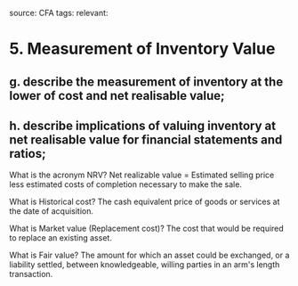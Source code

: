 source: CFA
tags: 
relevant: 

# 5. Measurement of Inventory Value

## g. describe the measurement of inventory at the lower of cost and net realisable value;
## h. describe implications of valuing inventory at net realisable value for financial statements and ratios;

What is the acronym NRV?
Net realizable value = Estimated selling price less estimated costs of completion necessary to make the sale.

What is Historical cost? 
The cash equivalent price of goods or services at the date of acquisition.

What is Market value (Replacement cost)?
The cost that would be required to replace an existing asset.

What is Fair value? 
The amount for which an asset could be exchanged, or a liability settled, between knowledgeable, willing parties in an arm's length transaction.

